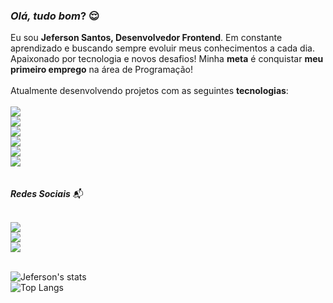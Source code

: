 ### <i> Olá, tudo bom</i>? :relieved:

Eu sou <b>Jeferson Santos, Desenvolvedor Frontend</b>. Em constante aprendizado e buscando sempre evoluir meus conhecimentos a cada dia. Apaixonado por tecnologia e novos desafios! Minha <b>meta</b> é conquistar <b>meu primeiro emprego</b> na área de Programação!
<br>
<br>
Atualmente desenvolvendo projetos com as seguintes <b>tecnologias</b>:
<br>
<br>
<img src="https://img.shields.io/badge/JavaScript-F7DF1E?style=for-the-badge&logo=javascript&logoColor=black" />
<br>
<img src="https://img.shields.io/badge/HTML5-E34F26?style=for-the-badge&logo=html5&logoColor=white" />
<br>
<img src="https://img.shields.io/badge/CSS3-1572B6?style=for-the-badge&logo=css3&logoColor=white" />
<br>
<img src="https://img.shields.io/badge/Canva-%2300C4CC.svg?style=for-the-badge&logo=Canva&logoColor=white" />
<br>
<img src="https://img.shields.io/badge/Figma-F24E1E?style=for-the-badge&logo=figma&logoColor=white" />
<br>
<img src="https://img.shields.io/badge/React-20232A?style=for-the-badge&logo=react&logoColor=61DAFB" />
<br>
<br>
<br>
<b><i>Redes Sociais</b></i> :mailbox_with_mail:
<br>
<br>

<a href="https://linkedin.com/in/jexsantos">
<img src="https://img.shields.io/badge/LinkedIn-0077B5?style=for-the-badge&logo=linkedin&logoColor=white">  
</a>

<br>

<a href="https://instagram.com/jexsantos_">
<img src="https://img.shields.io/badge/Instagram-E4405F?style=for-the-badge&logo=instagram&logoColor=white">
</a>  

<br>

<a href="https://www.twitch.tv/jexsparrow">
<img src="https://img.shields.io/badge/Twitch-9146FF?style=for-the-badge&logo=twitch&logoColor=white">
</a>
<br>
<br>

![Jeferson's stats](https://github-readme-stats.vercel.app/api?username=JexSparrow&show_icons=true&theme=transparent)
<br>
![Top Langs](https://github-readme-stats.vercel.app/api/top-langs/?username=JexSparrow&layout=compact)
